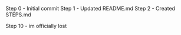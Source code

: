 Step 0 - Initial commit
Step 1 - Updated README.md
Step 2 - Created STEPS.md

Step 10 - im officially lost